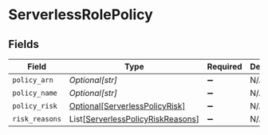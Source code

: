 # ServerlessRolePolicy


## Fields

| Field                                                                                   | Type                                                                                    | Required                                                                                | Description                                                                             |
| --------------------------------------------------------------------------------------- | --------------------------------------------------------------------------------------- | --------------------------------------------------------------------------------------- | --------------------------------------------------------------------------------------- |
| `policy_arn`                                                                            | *Optional[str]*                                                                         | :heavy_minus_sign:                                                                      | N/A                                                                                     |
| `policy_name`                                                                           | *Optional[str]*                                                                         | :heavy_minus_sign:                                                                      | N/A                                                                                     |
| `policy_risk`                                                                           | [Optional[ServerlessPolicyRisk]](../../models/shared/serverlesspolicyrisk.md)           | :heavy_minus_sign:                                                                      | N/A                                                                                     |
| `risk_reasons`                                                                          | List[[ServerlessPolicyRiskReasons](../../models/shared/serverlesspolicyriskreasons.md)] | :heavy_minus_sign:                                                                      | N/A                                                                                     |